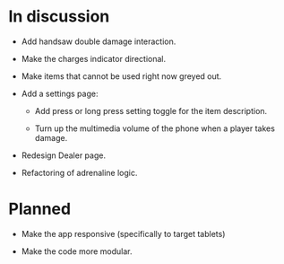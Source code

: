 # In discussion

- Add handsaw double damage interaction.

- Make the charges indicator directional.

- Make items that cannot be used right now greyed out.

- Add a settings page: 

  - Add press or long press setting toggle for the item description.

  - Turn up the multimedia volume of the phone when a player takes damage.

- Redesign Dealer page.

- Refactoring of adrenaline logic.

# Planned

- Make the app responsive (specifically to target tablets)

- Make the code more modular. 